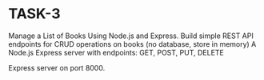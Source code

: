 # TASK-3

Manage a List of Books Using Node.js and Express.
Build simple REST API endpoints for CRUD operations on books (no database, store in memory)
A Node.js Express server with endpoints: GET, POST, PUT, DELETE

Express server on port 8000.
